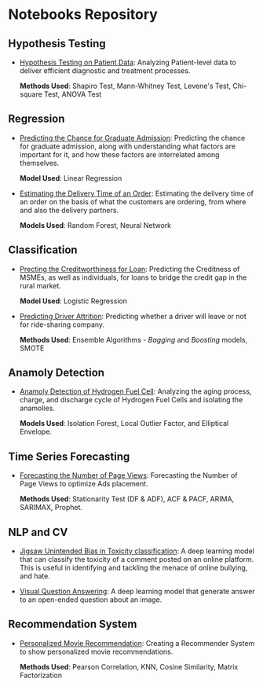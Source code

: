 # Notebooks Repository

## Hypothesis Testing
- [Hypothesis Testing on Patient Data](https://github.com/arya46/ML-DL-Projects/tree/master/Hypothesis%20Testing%20on%20Patient%20Data): Analyzing Patient-level data to deliver efficient diagnostic and treatment processes.

    **Methods Used**: Shapiro Test, Mann-Whitney Test, Levene's Test, Chi-square Test, ANOVA Test

## Regression
* [Predicting the Chance for Graduate Admission](https://github.com/arya46/ML-DL-Projects/tree/master/Predicting%20the%20Chance%20for%20Graduate%20Admission): Predicting the chance for graduate admission, along with understanding what factors are important for it, and how these factors are interrelated among themselves. 

    **Model Used**: Linear Regression

* [Estimating the Delivery Time of an Order](https://github.com/arya46/ML-DL-Projects/tree/master/Estimating%20the%20Delivery%20Time%20of%20an%20Order): Estimating the delivery time of an order on the basis of what the customers are ordering, from where and also the delivery partners.

    **Models Used**: Random Forest, Neural Network

## Classification
* [Precting the Creditworthiness for Loan](https://github.com/arya46/ML-DL-Projects/tree/master/Predicting%20the%20Creditworthiness%20for%20Loan): Predicting the Creditness of MSMEs, as well as individuals, for loans to bridge the credit gap in the rural market.

    **Model Used**: Logistic Regression

* [Predicting Driver Attrition](https://github.com/arya46/ML-DL-Projects/tree/master/Predicting%20Driver%20Attrition): Predicting whether a driver will leave or not for ride-sharing company.

    **Methods Used**: Ensemble Algorithms - *Bagging* and *Boosting* models, SMOTE

## Anamoly Detection
* [Anamoly Detection of Hydrogen Fuel Cell](https://github.com/arya46/ML-DL-Projects/tree/master/Anamoly%20Detection%20of%20Hydrogen%20Fuel%20Cell): Analyzing the aging process, charge, and discharge cycle of Hydrogen Fuel Cells and isolating the anamolies.

    **Models Used**: Isolation Forest, Local Outlier Factor, and Elliptical Envelope.

## Time Series Forecasting
* [Forecasting the Number of Page Views](https://github.com/arya46/ML-DL-Projects/tree/master/Forecasting%20the%20Number%20of%20Page%20Views): Forecasting the Number of Page Views to optimize Ads placement.

    **Methods Used**: Stationarity Test (DF & ADF), ACF & PACF, ARIMA, SARIMAX, Prophet.

## NLP and CV
* [Jigsaw Unintended Bias in Toxicity classification](https://github.com/arya46/ML-DL-Projects/tree/master/Jigsaw%20Unintended%20Bias%20in%20Toxicity%20Classification): A deep learning model that can classify the toxicity of a comment posted on an online platform. This is useful in identifying and tackling the menace of online bullying, and hate.

* [Visual Question Answering](https://github.com/arya46/ML-DL-Projects/tree/master/Visual%20Question%20Answering): A deep learning model that generate answer to an open-ended question about an image.

## Recommendation System

* [Personalized Movie Recommendation](https://github.com/arya46/ML-DL-Projects/tree/master/Personalized%20Movie%20Recommendation): Creating a Recommender System to show personalized movie recommendations.

    **Methods Used**: Pearson Correlation, KNN, Cosine Similarity, Matrix Factorization